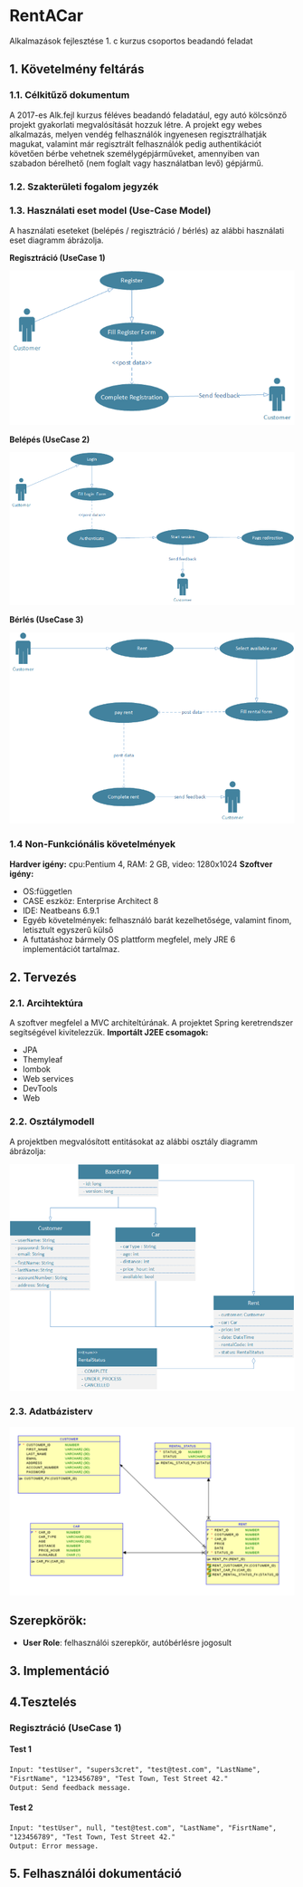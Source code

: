 # **RentACar**
Alkalmazások fejlesztése 1. c kurzus csoportos beadandó feladat

## **1. Követelmény feltárás**

### **1.1. Célkitűző dokumentum**
A 2017-es Alk.fejl kurzus féléves beadandó feladatául, egy autó kölcsönző projekt gyakorlati megvalósítását hozzuk létre.
A projekt egy webes alkalmazás, melyen vendég felhasználók ingyenesen regisztrálhatják magukat, valamint már regisztrált felhasználók pedig authentikációt követően bérbe vehetnek személygépjárműveket, amennyiben van szabadon bérelhető (nem foglalt vagy használatban levő) gépjármű.

### **1.2. Szakterületi fogalom jegyzék**

### **1.3. Használati eset model (Use-Case Model)**

A használati eseteket (belépés / regisztráció / bérlés) az alábbi használati eset diagramm ábrázolja.

**Regisztráció (UseCase 1)**

![use case 1](https://github.com/csokistej/RentACar/blob/master/usecase1.png)

**Belépés (UseCase 2)**

![use case 2](https://github.com/csokistej/RentACar/blob/master/usecase2.png)

**Bérlés (UseCase 3)**

![use case 3](https://github.com/csokistej/RentACar/blob/master/usecase3.png)

### **1.4 Non-Funkciónális követelmények**
**Hardver igény:** cpu:Pentium 4, RAM: 2 GB, video: 1280x1024
**Szoftver igény:**
  - OS:független
  - CASE eszköz: Enterprise Architect 8
  - IDE: Neatbeans 6.9.1
  - Egyéb követelmények: felhasználó barát kezelhetősége, valamint finom, letisztult egyszerű külső 
  - A futtatáshoz bármely OS plattform megfelel, mely JRE 6 implementációt tartalmaz.
  

## **2. Tervezés**

### **2.1. Arcihtektúra**
A szoftver megfelel a MVC architeltúrának. A projektet Spring keretrendszer segítségével kivitelezzük. 
**Importált J2EE csomagok:**
  - JPA
  - Themyleaf
  - lombok
  - Web services
  - DevTools
  - Web

### **2.2. Osztálymodell**
A projektben megvalósított entitásokat az alábbi osztály diagramm ábrázolja: 

![UML Class Diagram](https://github.com/csokistej/RentACar/blob/master/UMLClassDiagram.png)

### **2.3. Adatbázisterv**
![database_ek_diagram](https://github.com/csokistej/RentACar/blob/master/db_er_diagram.PNG)

## Szerepkörök:
  - **User Role**: felhasználói szerepkör, autóbérlésre jogosult

## **3. Implementáció**

## **4.Tesztelés**

### **Regisztráció (UseCase 1)**
  #### **Test 1**
    Input: "testUser", "supers3cret", "test@test.com", "LastName", "FisrtName", "123456789", "Test Town, Test Street 42."
    Output: Send feedback message.
  #### **Test 2**
    Input: "testUser", null, "test@test.com", "LastName", "FisrtName", "123456789", "Test Town, Test Street 42."
    Output: Error message.

## 5. **Felhasználói dokumentáció**
